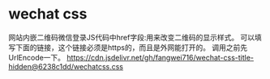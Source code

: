 # wechat css
网站内嵌二维码微信登录JS代码中href字段:用来改变二维码的显示样式。
可以填写下面的链接，这个链接必须是https的，而且是外网能打开的。
调用之前先UrlEncode一下。
https://cdn.jsdelivr.net/gh/fangwei716/wechat-css-title-hidden@6238c1dd/wechatcss.css
